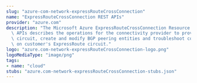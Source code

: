 ```yaml
---
slug: "azure-com-network-expressRouteCrossConnection"
name: "ExpressRouteCrossConnection REST APIs"
provider: "azure.com"
description: "The Microsoft Azure ExpressRouteCrossConnection Resource Provider REST\
  \ APIs describes the operations for the connectivity provider to provision ExpressRoute\
  \ circuit, create and modify BGP peering entities and troubleshoot connectivity\
  \ on customer's ExpressRoute circuit."
logo: "azure.com-network-expressRouteCrossConnection-logo.png"
logoMediaType: "image/png"
tags:
- name: "cloud"
stubs: "azure.com-network-expressRouteCrossConnection-stubs.json"
---
```

